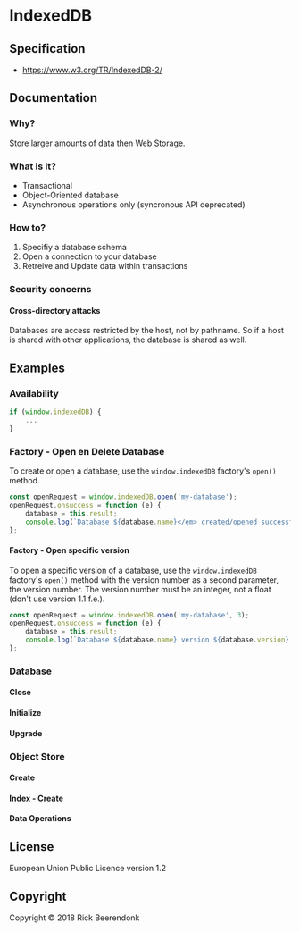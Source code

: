 # IndexedDB

## Specification

* https://www.w3.org/TR/IndexedDB-2/

## Documentation

### Why?

Store larger amounts of data then Web Storage.

### What is it?

* Transactional
* Object-Oriented database
* Asynchronous operations only (syncronous API deprecated)

### How to?

1. Specifiy a database schema
2. Open a connection to your database
3. Retreive and Update data within transactions

### Security concerns

#### Cross-directory attacks
Databases are access restricted by the host, not by pathname. So if a host is shared with other applications, the database is shared as well.

## Examples

### Availability

```javascript
if (window.indexedDB) {
    ...
}
```

### Factory - Open en Delete Database

To create or open a database, use the ```window.indexedDB``` factory's ```open()``` method.

```javascript
const openRequest = window.indexedDB.open('my-database');
openRequest.onsuccess = function (e) {
    database = this.result;
    console.log(`Database ${database.name}</em> created/opened successfully.`);
};
```

#### Factory - Open specific version

To open a specific version of a database, use the ```window.indexedDB``` factory's ```open()``` method with the version number as a second parameter, the version number. The version number must be an integer, not a float (don't use version 1.1 f.e.).

```javascript
const openRequest = window.indexedDB.open('my-database', 3);
openRequest.onsuccess = function (e) {
    database = this.result;
    console.log(`Database ${database.name} version ${database.version} opened successfully.`);
};
```

### Database

#### Close

#### Initialize

#### Upgrade

### Object Store

#### Create

#### Index - Create

#### Data Operations

## License

European Union Public Licence version 1.2

## Copyright

Copyright © 2018 Rick Beerendonk
